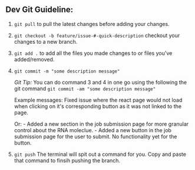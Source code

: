 ## Dev Git Guideline:

1. `git pull` to pull the latest changes before adding your changes.

2. `git checkout -b feature/issue-#-quick-description` checkout your changes to a new branch. 

3. `git add .` to add all the files you made changes to or files you've added/removed. 

4. `git commit -m "some description message"`

    *Git Tip:* You can do command 3 and 4 in one go using the following the git command `git commit -am "some description message"`

    Example messages:
        Fixed issue where the react page would not load when clicking on it's corresponding button as it was not linked to the page. 
        
    Or:
        - Added a new section in the job submission page for more granular control about the RNA moleclue.
        - Added a new button in the job submission page for the user to submit. No functionality yet for the button.

5. `git push` The terminal will spit out a command for you. Copy and paste that command to finsih pushing the branch.
